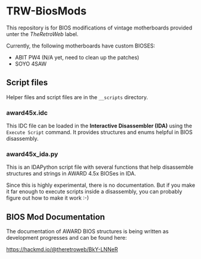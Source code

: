 # TRW-BiosMods

This repository is for BIOS modifications of vintage motherboards provided unter the *TheRetroWeb* label.

Currently, the following motherboards have custom BIOSES:

* ABIT PW4 (N/A yet, need to clean up the patches)
* SOYO 4SAW

## Script files

Helper files and script files are in the `__scripts` directory.

### award45x.idc

This IDC file can be loaded in the **Interactive Disassembler (IDA)** using the `Execute Script` command. It provides structures and enums helpful in BIOS disassembly.

### award45x_ida.py

This is an IDAPython script file with several functions that help disassemble structures and strings in AWARD 4.5x BIOSes in IDA.

Since this is highly experimental, there is no documentation. But if you make it far enough to execute scripts inside a disassembly, you can probably figure out how to make it work :-)

## BIOS Mod Documentation

The documentation of AWARD BIOS structures is being written as development progresses and can be found here:

https://hackmd.io/@theretroweb/BkY-LNNeR
